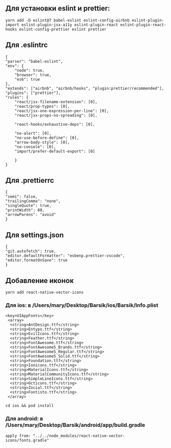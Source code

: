 ## Для установки eslint и prettier:

```
yarn add -D eslint@7 babel-eslint eslint-config-airbnb eslint-plugin-import eslint-plugin-jsx-a11y eslint-plugin-react eslint-plugin-react-hooks eslint-config-prettier eslint prettier
```

## Для .eslintrc

```
{
"parser": "babel-eslint",
"env": {
    "node": true,
    "browser": true,
    "es6": true
},
"extends": ["airbnb", "airbnb/hooks", "plugin:prettier/recommended"],
"plugins": ["prettier"],
"rules": {
    "react/jsx-filename-extension": [0],
    "react/prop-types": [0],
    "react/jsx-one-expression-per-line": [0],
    "react/jsx-props-no-spreading": [0],

    "react-hooks/exhaustive-deps": [0],

    "no-alert": [0],
    "no-use-before-define": [0],
    "arrow-body-style": [0],
    "no-console": [0],
    "import/prefer-default-export": [0]

    }
}
```

## Для .prettierrc

```
{
"semi": false,
"trailingComma": "none",
"singleQuote": true,
"printWidth": 80,
"arrowParens": "avoid"
}
```

## Для settings.json

```
{
"git.autofetch": true,
"editor.defaultFormatter": "esbenp.prettier-vscode",
"editor.formatOnSave": true
}
```

## Добавление иконок 

```
yarn add react-native-vector-icons
```

### Для ios: в /Users/mary/Desktop/Barsik/ios/Barsik/Info.plist

```
<key>UIAppFonts</key>
 <array>
  <string>AntDesign.ttf</string>
  <string>Entypo.ttf</string>
  <string>EvilIcons.ttf</string>
  <string>Feather.ttf</string>
  <string>FontAwesome.ttf</string>
  <string>FontAwesome5_Brands.ttf</string>
  <string>FontAwesome5_Regular.ttf</string>
  <string>FontAwesome5_Solid.ttf</string>
  <string>Foundation.ttf</string>
  <string>Ionicons.ttf</string>
  <string>MaterialIcons.ttf</string>
  <string>MaterialCommunityIcons.ttf</string>
  <string>SimpleLineIcons.ttf</string>
  <string>Octicons.ttf</string>
  <string>Zocial.ttf</string>
  <string>Fontisto.ttf</string>
 </array>

```

```
cd ios && pod install
```

### Для android: в /Users/mary/Desktop/Barsik/android/app/build.gradle

```
apply from: "../../node_modules/react-native-vector-icons/fonts.gradle"
```
